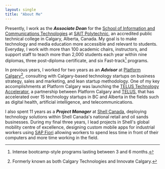 ```yaml
---
layout: single
title: "About Me"
---
```


Presently, I work as the **_Associate Dean_** for the [School of Information and Communications Technologies](https://www.sait.ca/about-sait/who-we-are/sait-schools/school-of-information-and-communications-technologies) at [SAIT Polytechnic](https://www.sait.ca), an accredited public technical college in Calgary, Alberta, Canada. My goal is to make technology and media education more accessible and relevant to students. Everyday, I work with more than 100 academic chairs, instructors, and support staff to teach more than 2,000 students each year within nine diplomas, three post-diploma certificate, and six Fast-track[^2] programs.

In previous years, I worked for two years as an **_Advisor_** at [Platform Calgary](https://platformcalgary.com)[^1], consulting with Calgary-based technology startups on business strategy, sales and marketing, and lean startup methodology. One of my key accomplishments at Platform Calgary was launching the [TELUS Technology Accelerator](https://calgarytechnologies.com/telus/), a partnership between Platform Calgary and [TELUS](https://www.telus.com), that has accelerated over 15 technology startups in BC and Alberta in the fields such as digital health, artificial intelligence, and telecommunications.

I also spent 11 years as a **_Project Manager_** at [Shell Canada](https://www.shell.ca), deploying technology solutions within Shell Canada's national retail and oil sands businesses. During my final three years, I lead projects in Shell's global mobility centre of excellence, designing custom mobile apps for industrial workers using [SAP Fiori](https://www.sap.com/canada/products/fiori.html) allowing workers to spend less time in front of their computers and more time working in the field.

[^1]: Formerly known as both Calgary Technologies and Innovate Calgary.
[^2]: Intense bootcamp-style programs lasting between 3 and 6 months.
